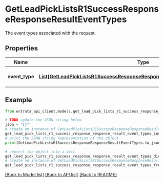 # GetLeadPickListsR1SuccessResponseResponseResultEventTypes

The event types associated with the request.

## Properties

Name | Type | Description | Notes
------------ | ------------- | ------------- | -------------
**event_type** | [**List[GetLeadPickListsR1SuccessResponseResponseResultEventTypesEventTypeInner]**](GetLeadPickListsR1SuccessResponseResponseResultEventTypesEventTypeInner.md) | A list of event types. | [optional] 

## Example

```python
from entrata_api_client.models.get_lead_pick_lists_r1_success_response_response_result_event_types import GetLeadPickListsR1SuccessResponseResponseResultEventTypes

# TODO update the JSON string below
json = "{}"
# create an instance of GetLeadPickListsR1SuccessResponseResponseResultEventTypes from a JSON string
get_lead_pick_lists_r1_success_response_response_result_event_types_instance = GetLeadPickListsR1SuccessResponseResponseResultEventTypes.from_json(json)
# print the JSON string representation of the object
print(GetLeadPickListsR1SuccessResponseResponseResultEventTypes.to_json())

# convert the object into a dict
get_lead_pick_lists_r1_success_response_response_result_event_types_dict = get_lead_pick_lists_r1_success_response_response_result_event_types_instance.to_dict()
# create an instance of GetLeadPickListsR1SuccessResponseResponseResultEventTypes from a dict
get_lead_pick_lists_r1_success_response_response_result_event_types_from_dict = GetLeadPickListsR1SuccessResponseResponseResultEventTypes.from_dict(get_lead_pick_lists_r1_success_response_response_result_event_types_dict)
```
[[Back to Model list]](../README.md#documentation-for-models) [[Back to API list]](../README.md#documentation-for-api-endpoints) [[Back to README]](../README.md)


